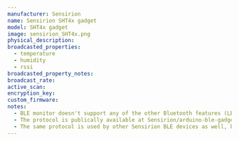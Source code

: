 ```yaml
---
manufacturer: Sensirion
name: Sensirion SHT4x gadget
model: SHT4x gadget
image: sensirion_SHT4x.png
physical_description:
broadcasted_properties:
  - temperature
  - humidity
  - rssi
broadcasted_property_notes:
broadcast_rate:
active_scan:
encryption_key:
custom_firmware:
notes:
  - BLE monitor doesn't support any of the other Bluetooth features (LED control, download of past data etc.), due to the passive way of getting the data.
  - The protocol is publically available at Sensirion/arduino-ble-gadget and used to feed data into the Sensirion MyAmbience App (Android + iOS)
  - The same protocol is used by other Sensirion BLE devices as well, but these have not been implemented yet. If you want support for other Sensirion devices, create a new issue.
---
```

